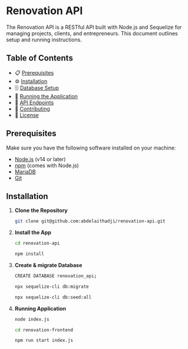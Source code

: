 # Renovation API

The Renovation API is a RESTful API built with Node.js and Sequelize for managing projects, clients, and entrepreneurs. This document outlines setup and running instructions.

## Table of Contents

- 📋 [Prerequisites](#prerequisites)
- ⚙️ [Installation](#installation)
- 🗄️ [Database Setup](#database-setup)
- 🚀 [Running the Application](#running-the-application)
- 📡 [API Endpoints](#api-endpoints)
- 🤝 [Contributing](#contributing)
- 📜 [License](#license)

## Prerequisites

Make sure you have the following software installed on your machine:

- [Node.js](https://nodejs.org/en/) (v14 or later)
- [npm](https://www.npmjs.com/) (comes with Node.js)
- [MariaDB](https://mariadb.org/download/)
- [Git](https://git-scm.com/downloads)

## Installation

1. **Clone the Repository**
   ```bash
   git clone git@github.com:abdelaithadji/renovation-api.git
    ```
2. **Install the App**
   ```bash
   cd renovation-api
    ```
    ```bash
    npm install
    ```
3. **Create & migrate Database**
    ```bash
    CREATE DATABASE renovation_api;
    ```
    ```bash
    npx sequelize-cli db:migrate
    ```
    ```bash
    npx sequelize-cli db:seed:all
    ```
4. **Running  Application**
    ```bash
    node index.js
    ```
    ```bash 
    cd renovation-frontend
    ```
    ```bash
    npm run start index.js
    ```
